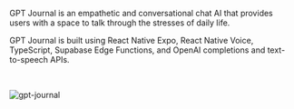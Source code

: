 GPT Journal is an empathetic and conversational chat AI that provides users with a space to talk through the stresses of daily life.

GPT Journal is built using React Native Expo, React Native Voice, TypeScript, Supabase Edge Functions, and OpenAI completions and text-to-speech APIs. 

<br>

![gpt-journal](https://github.com/Joewebsta/gpt-journal/assets/1952835/daee35e6-200a-4278-b498-c6d6c8bae1fd)
